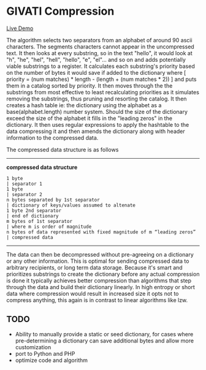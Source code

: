 # GIVATI Compression

[Live Demo](http://yoavgivati.com/compression/)

The algorithm selects two separators from an alphabet of around 90 ascii characters. The segments characters cannot appear in the uncompressed text. It then looks at every substring, so in the text "hello", it would look at "h", "he", "hel", "hell", "hello", "e", "el"... and so on and adds potentially viable substrings to a register. It calculates each substring's priority based on the number of bytes it would save if added to the dictionary where [ priority = (num matches) * length - (length + (num matches * 2)) ] and puts them in a catalog sorted by priority. It then moves through the the substrings from most effective to least recalculating priorities as it simulates removing the substrings, thus pruning and resorting the catalog. It then creates a hash table ie: the dictionary using the alphabet as a base(alphabet.length) number system. Should the size of the dictionary exceed the size of the alphabet it fills in the "leading zeros" in the dictionary. It then uses regular expressions to apply the hashtable to the data compressing it and then amends the dictionary along with header information to the compressed data.

The compressed data structure is as follows

---
**compressed data structure**
	
    1 byte 																	| separator 1
    1 byte																	| separator 2
    n bytes separated by 1st separator										| dictionary of keys/values assumed to altenate
    1 byte 2nd separator													| end of dictionary
    m bytes of 1st separator												| where m is order of magnitude
    n bytes of data represented with fixed magnitude of m “leading zeros” 	| compressed data

---

The data can then be decompressed without pre-agreeing on a dictionary or any other information. This is optimal for sending compressed data to arbitrary recipients, or long term data storage. Because it's smart and prioritizes substrings to create the dictionary before any actual compression is done it typically achieves better compression than algorithms that step through the data and build their dictionary linearly. In high entropy or short data where compression would result in increased size it opts not to compress anything, this again is in contrast to linear algorithms like lzw.

## TODO
* Ability to manually provide a static or seed dictionary, for cases where pre-determining a dictionary can save additional bytes and allow more customization
* port to Python and PHP  
* optimize code and algorithm